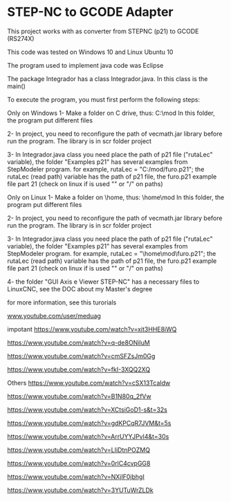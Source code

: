# STEP-NC to GCODE Adapter

This project works with as converter from STEPNC (p21) to GCODE (RS274X)

This code was tested on Windows 10 and Linux Ubuntu 10 

The program used to implement java code was Eclipse

The package Integrador has a class Integrador.java. In this class is the main()

To execute the program, you must first perform the following steps:

Only on Windows
1- Make a folder on C drive, thus: C:\mod
In this folder, the program put different files

2- In project, you need to reconfigure the path of vecmath.jar library before run the program. The library is in scr folder project

3- In Integrador.java class you need place the path of p21 file ("rutaLec" variable), the folder "Examples p21" has several examples from StepModeler program. 
for example, rutaLec = "C:/mod/furo.p21"; the rutaLec (read path) variable has the path of p21 file, the furo.p21 example file part 21 
(check on linux if is used "\" or "/" on paths)

Only on Linux
1- Make a folder on \home, thus: \home\mod
In this folder, the program put different files

2- In project, you need to reconfigure the path of vecmath.jar library before run the program. The library is in scr folder project

3- In Integrador.java class you need place the path of p21 file ("rutaLec" variable), the folder "Examples p21" has several examples from StepModeler program. 
for example, rutaLec = "\home\mod\furo.p21"; the rutaLec (read path) variable has the path of p21 file, the furo.p21 example file part 21 
(check on linux if is used "\" or "/" on paths)

4- the folder "GUI Axis e Viewer STEP-NC" has a necessary files to LinuxCNC, see the DOC about my Master's degree

for more information, see this turorials

www.youtube.com/user/meduag

impotant
https://www.youtube.com/watch?v=xit3HHE8iWQ

https://www.youtube.com/watch?v=q-de8ONiIuM

https://www.youtube.com/watch?v=cmSFZsJm0Gg

https://www.youtube.com/watch?v=fkI-3XQQ2XQ


Others
https://www.youtube.com/watch?v=cSX13TcaIdw

https://www.youtube.com/watch?v=B1N80q_2fVw

https://www.youtube.com/watch?v=XCtsiGoD1-s&t=32s

https://www.youtube.com/watch?v=gdKPCqR7JVM&t=5s

https://www.youtube.com/watch?v=ArrUYYJPvl4&t=30s

https://www.youtube.com/watch?v=LIiDtnPOZMQ

https://www.youtube.com/watch?v=0rlC4cvpGG8

https://www.youtube.com/watch?v=NXjIF0jbhgI

https://www.youtube.com/watch?v=3YUTuWrZLDk



